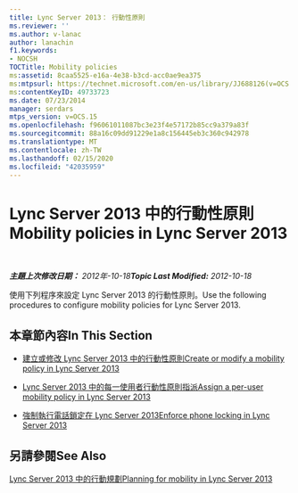 ```yaml
---
title: Lync Server 2013： 行動性原則
ms.reviewer: ''
ms.author: v-lanac
author: lanachin
f1.keywords:
- NOCSH
TOCTitle: Mobility policies
ms:assetid: 8caa5525-e16a-4e38-b3cd-acc0ae9ea375
ms:mtpsurl: https://technet.microsoft.com/en-us/library/JJ688126(v=OCS.15)
ms:contentKeyID: 49733723
ms.date: 07/23/2014
manager: serdars
mtps_version: v=OCS.15
ms.openlocfilehash: f96061011087bc3e23f4e57172b85cc9a379a83f
ms.sourcegitcommit: 88a16c09dd91229e1a8c156445eb3c360c942978
ms.translationtype: MT
ms.contentlocale: zh-TW
ms.lasthandoff: 02/15/2020
ms.locfileid: "42035959"
---
```

<div data-xmlns="http://www.w3.org/1999/xhtml">

<div class="topic" data-xmlns="http://www.w3.org/1999/xhtml" data-msxsl="urn:schemas-microsoft-com:xslt" data-cs="http://msdn.microsoft.com/">

<div data-asp="http://msdn2.microsoft.com/asp">

# <a name="mobility-policies-in-lync-server-2013"></a><span data-ttu-id="f0edd-102">Lync Server 2013 中的行動性原則</span><span class="sxs-lookup"><span data-stu-id="f0edd-102">Mobility policies in Lync Server 2013</span></span>

</div>

<div id="mainSection">

<div id="mainBody">

<span> </span>

<span data-ttu-id="f0edd-103">_**主題上次修改日期：** 2012年-10-18_</span><span class="sxs-lookup"><span data-stu-id="f0edd-103">_**Topic Last Modified:** 2012-10-18_</span></span>

<span data-ttu-id="f0edd-104">使用下列程序來設定 Lync Server 2013 的行動性原則。</span><span class="sxs-lookup"><span data-stu-id="f0edd-104">Use the following procedures to configure mobility policies for Lync Server 2013.</span></span>

<div>

## <a name="in-this-section"></a><span data-ttu-id="f0edd-105">本章節內容</span><span class="sxs-lookup"><span data-stu-id="f0edd-105">In This Section</span></span>

  - [<span data-ttu-id="f0edd-106">建立或修改 Lync Server 2013 中的行動性原則</span><span class="sxs-lookup"><span data-stu-id="f0edd-106">Create or modify a mobility policy in Lync Server 2013</span></span>](lync-server-2013-create-or-modify-a-mobility-policy.md)

  - [<span data-ttu-id="f0edd-107">Lync Server 2013 中的每一使用者行動性原則指派</span><span class="sxs-lookup"><span data-stu-id="f0edd-107">Assign a per-user mobility policy in Lync Server 2013</span></span>](lync-server-2013-assign-a-per-user-mobility-policy.md)

  - [<span data-ttu-id="f0edd-108">強制執行電話鎖定在 Lync Server 2013</span><span class="sxs-lookup"><span data-stu-id="f0edd-108">Enforce phone locking in Lync Server 2013</span></span>](lync-server-2013-enforce-phone-locking.md)

</div>

<div>

## <a name="see-also"></a><span data-ttu-id="f0edd-109">另請參閱</span><span class="sxs-lookup"><span data-stu-id="f0edd-109">See Also</span></span>


[<span data-ttu-id="f0edd-110">Lync Server 2013 中的行動規劃</span><span class="sxs-lookup"><span data-stu-id="f0edd-110">Planning for mobility in Lync Server 2013</span></span>](lync-server-2013-planning-for-mobility.md)  
  

</div>

</div>

<span> </span>

</div>

</div>

</div>

